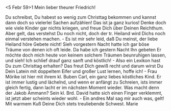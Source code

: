  <5 Febr 59>1
Mein lieber theurer Friedrich!

Du schreibst, Du habest so wenig zum Christtag bekommen und kannst dann doch so vielerlei Sachen aufzählen! Das ist ja ganz kurios! Denke doch wie viele Kinder gar nichts kriegen, und freue Dich über Deinen Reichthum. Aber gelt, das verstehst Du noch nicht, doch der tr. Heiland wird Dichs noch einmal verstehen machen. - Es ist mir sehr leid, daß Du meinst, der liebe Heiland höre Gebete nicht! Sieh vorgestern Nacht hatte ich gar böse Träume von denen ich oft leide. Da habe ich gestern Nacht Ihn gebeten Er möchte doch mich heute von keinem solchem Träumen beunruhigen lassen, und sieh! Ich schlief drauf ganz sanft und köstlich! - Also ein Lexikon hast Du zum Christtag erhalten? Das freut Dich gewiß recht und darum wirst Du Dein Latein mit doppeltem Eifer und großer Lust lernen, hoffe ich! - Frau Mörike ist hier mit ihrem kl. Buben Carl, ein ganz liebes köstliches Kind. Er ist immer lustig und lächelnd, und wenn er anfängt zu Schreien, ists immer gleich fertig, dann lacht er im nächsten Moment wieder. Was macht denn der Jakob Ammann? Sein kl. Brd. David hatte sich einen Finger verklemmt, ist jetzt aber scheints wieder wohl. - Ein andres Mal sag mir auch was, gelt! 
Mit warmem Kuß Deine
 Dich stets treuliebende Schwest. Marie
